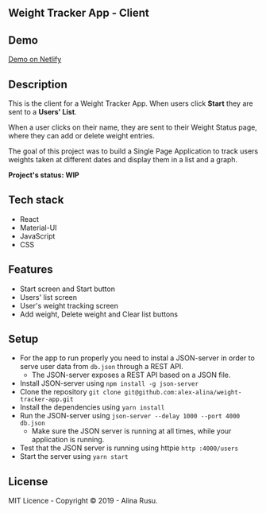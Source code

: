 
## Weight Tracker App - Client

## Demo
[Demo on Netlify ](https://elated-archimedes-8a6390.netlify.com)

## Description

This is the client for a Weight Tracker App. When users click **Start** they are sent to a **Users' List**.

When a user clicks on their name, they are sent to their Weight Status page, where they can add or delete weight entries.

The goal of this project was to build a Single Page Application to track users weights taken at different dates and display them in a list and a graph.

**Project's status: WIP**

## Tech stack

* React
* Material-UI
* JavaScript
* CSS

## Features

* Start screen and Start button
* Users' list screen
* User's weight tracking screen
* Add weight, Delete weight and Clear list buttons

## Setup

* For the app to run properly you need to instal a JSON-server in order to serve user data from `db.json` through a REST API.
  * The JSON-server exposes a REST API based on a JSON file.
* Install JSON-server using `npm install -g json-server`
* Clone the repository `git clone git@github.com:alex-alina/weight-tracker-app.git`
* Install the dependencies using `yarn install`
* Run the JSON-server using `json-server --delay 1000 --port 4000 db.json`
  * Make sure the JSON server is running at all times, while your application is running.
* Test that the JSON server is running using httpie `http :4000/users`
* Start the server using `yarn start`

## License

MIT Licence - Copyright &copy; 2019 - Alina Rusu.
